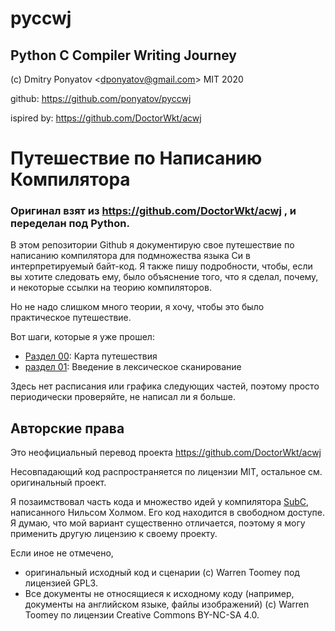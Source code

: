 # pyccwj
## Python C Compiler Writing Journey

(c) Dmitry Ponyatov <<dponyatov@gmail.com>> MIT 2020

github: https://github.com/ponyatov/pyccwj

ispired by: https://github.com/DoctorWkt/acwj

# Путешествие по Написанию Компилятора

### Оригинал взят из https://github.com/DoctorWkt/acwj , и переделан под Python.

В этом репозитории Github я документирую свое путешествие по написанию
компилятора для подмножества языка Си в интерпретируемый байт-код. Я также пишу
подробности, чтобы, если вы хотите следовать ему, было объяснение того, что я
сделал, почему, и некоторые ссылки на теорию компиляторов.

Но не надо слишком много теории, я хочу, чтобы это было практическое путешествие.

Вот шаги, которые я уже прошел:

 + [Раздел 00](00_Introduction/Readme.md): Карта путешествия
 + [раздел 01](01_Scanner/Readme.md): Введение в лексическое сканирование

Здесь нет расписания или графика следующих частей, поэтому просто периодически
проверяйте, не написал ли я больше.

## Авторские права

Это неофициальный перевод проекта https://github.com/DoctorWkt/acwj

Несовпадающий код распространяется по лицензии MIT, остальное см. оригинальный проект.

Я позаимствовал часть кода и множество идей у компилятора
[SubC](http://www.t3x.org/subc/), написанного Нильсом Холмом. Его код находится
в свободном доступе. Я думаю, что мой вариант существенно отличается, поэтому я
могу применить другую лицензию к своему проекту.

Если иное не отмечено,
* оригинальный исходный код и сценарии (с) Warren Toomey под лицензией GPL3.
* Все документы не относящиеся к исходному коду (например, документы на
  английском языке, файлы изображений) (c) Warren Toomey по лицензии Creative
  Commons BY-NC-SA 4.0.
